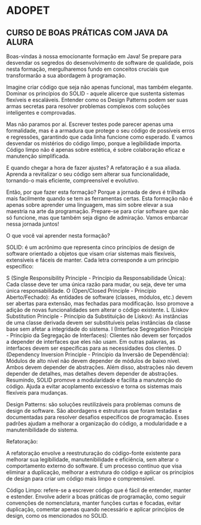 # ADOPET

## CURSO DE BOAS PRÁTICAS COM JAVA DA ALURA

Boas-vindas à nossa emocionante formação em Java! Se prepare para desvendar os segredos do desenvolvimento de software de qualidade, pois nesta formação, mergulharemos fundo em conceitos cruciais que transformarão a sua abordagem à programação.

Imagine criar código que seja não apenas funcional, mas também elegante. Dominar os princípios do SOLID - aquele alicerce que sustenta sistemas flexíveis e escaláveis. Entender como os Design Patterns podem ser suas armas secretas para resolver problemas complexos com soluções inteligentes e comprovadas.

Mas não paramos por aí. Escrever testes pode parecer apenas uma formalidade, mas é a armadura que protege o seu código de possíveis erros e regressões, garantindo que cada linha funcione como esperado. E vamos desvendar os mistérios do código limpo, porque a legibilidade importa. Código limpo não é apenas sobre estética, é sobre colaboração eficaz e manutenção simplificada.

E quando chegar a hora de fazer ajustes? A refatoração é a sua aliada. Aprenda a revitalizar o seu código sem alterar sua funcionalidade, tornando-o mais eficiente, compreensível e evolutivo.

Então, por que fazer esta formação? Porque a jornada de devs é trilhada mais facilmente quando se tem as ferramentas certas. Esta formação não é apenas sobre aprender uma linguagem, mas sim sobre elevar a sua maestria na arte da programação. Prepare-se para criar software que não só funcione, mas que também seja digno de admiração. Vamos embarcar nessa jornada juntos!

O que você vai aprender nesta formação?

SOLID: é um acrônimo que representa cinco princípios de design de software orientado a objetos que visam criar sistemas mais flexíveis, extensíveis e fáceis de manter. Cada letra corresponde a um princípio específico:

S (Single Responsibility Principle - Princípio da Responsabilidade Única): Cada classe deve ter uma única razão para mudar, ou seja, deve ter uma única responsabilidade.
O (Open/Closed Principle - Princípio Aberto/Fechado): As entidades de software (classes, módulos, etc.) devem ser abertas para extensão, mas fechadas para modificação. Isso promove a adição de novas funcionalidades sem alterar o código existente.
L (Liskov Substitution Principle - Princípio da Substituição de Liskov): As instâncias de uma classe derivada devem ser substituíveis pelas instâncias da classe base sem afetar a integridade do sistema.
I (Interface Segregation Principle - Princípio da Segregação de Interfaces): Clientes não devem ser forçados a depender de interfaces que eles não usam. Em outras palavras, as interfaces devem ser específicas para as necessidades dos clientes.
D (Dependency Inversion Principle - Princípio da Inversão de Dependência): Módulos de alto nível não devem depender de módulos de baixo nível. Ambos devem depender de abstrações. Além disso, abstrações não devem depender de detalhes, mas detalhes devem depender de abstrações.
Resumindo, SOLID promove a modularidade e facilita a manutenção do código. Ajuda a evitar acoplamento excessivo e torna os sistemas mais flexíveis para mudanças.

Design Patterns: são soluções reutilizáveis para problemas comuns de design de software. São abordagens e estruturas que foram testadas e documentadas para resolver desafios específicos de programação. Esses padrões ajudam a melhorar a organização do código, a modularidade e a manutenibilidade do sistema.

Refatoração:

A refatoração envolve a reestruturação do código-fonte existente para melhorar sua legibilidade, manutenibilidade e eficiência, sem alterar o comportamento externo do software. É um processo contínuo que visa eliminar a duplicação, melhorar a estrutura do código e aplicar os princípios de design para criar um código mais limpo e compreensível.

Código Limpo: refere-se a escrever código que é fácil de entender, manter e estender. Envolve aderir a boas práticas de programação, como seguir convenções de nomenclatura, manter funções curtas e focadas, evitar duplicação, comentar apenas quando necessário e aplicar princípios de design, como os mencionados no SOLID.
